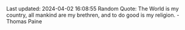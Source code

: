 Last updated: 2024-04-02 16:08:55
Random Quote: The World is my country, all mankind are my brethren, and to do good is my religion. - Thomas Paine